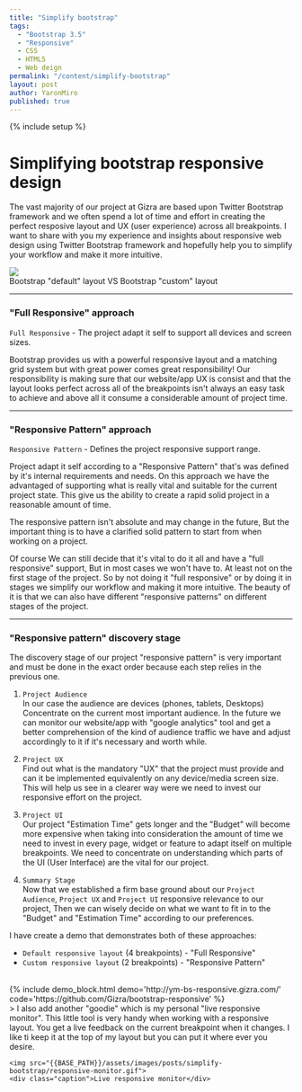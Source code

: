 ```yaml
---
title: "Simplify bootstrap"
tags:
  - "Bootstrap 3.5"
  - "Responsive"
  - CSS
  - HTML5
  - Web deign
permalink: "/content/simplify-bootstrap"
layout: post
author: YaronMiro
published: true
---
```


{% include setup %}

# Simplifying bootstrap responsive design
The vast majority of our project at Gizra are based upon Twitter Bootstrap framework and we often
spend a lot of time and effort in creating the perfect resposive layout and UX (user experience) 
across all breakpoints. I want to share with you my experience and insights about responsive
web design using Twitter Bootstrap framework and hopefully help you to simplify your workflow and
make it more intuitive.

<div class="thumbnail">
  <img src="{{BASE_PATH}}/assets/images/posts/simplify-bootstrap/image.gif">
  <div class="caption">Bootstrap "default" layout VS Bootstrap "custom" layout </div>
</div>

<!-- more -->

-----------

### "Full Responsive" approach
`Full Responsive` - The project adapt it self to support all devices and screen sizes.

Bootstrap provides us with a powerful responsive layout and a matching grid system
but with great power comes great responsibility!
Our responsibility is making sure that our website/app UX is
consist and that the layout looks perfect across all of the breakpoints isn't always
an easy task to achieve and above all it consume a considerable amount of project time.

-----------

### "Responsive Pattern" approach
`Responsive Pattern` - Defines the project responsive support range.

Project adapt it self according to a "Responsive Pattern" that's was defined by it's
internal requirements and needs. On this approach we have the advantaged of supporting what
is really vital and suitable for the current project state. This give us the ability to
create a rapid solid project in a reasonable amount of time.

The responsive pattern isn't absolute and may change in the future,
But the important thing is to have a clarified solid pattern to start from when working on a project.

Of course We can still decide that it's vital to do it all and have a "full responsive" support,
But in most cases we won't have to. At least not on the first stage of the project.
So by not doing it "full responsive" or by doing it in stages we simplify our workflow and making
it more intuitive. The beauty of it is that we can also have different "responsive patterns" on
different stages of the project.

-----------

### "Responsive pattern" discovery stage
The discovery stage of our project "responsive pattern" is very important
and must be done in the exact order because each step relies in the previous one.

1) `Project Audience`   
In our case the audience are devices (phones, tablets, Desktops)
Concentrate on the current most important audience.
In the future we can monitor our website/app with "google analytics" tool
and get a better comprehension of the kind of audience traffic we have and
adjust accordingly to it if it's necessary and worth while.

2) `Project UX`   
Find out what is the mandatory "UX" that the project must provide and can it be implemented
equivalently on any device/media screen size. This will help us see in a clearer way were we need to invest our responsive effort on the project.

3) `Project UI`   
Our project "Estimation Time" gets longer and the "Budget" will become more expensive
when taking into consideration the amount of time we need to invest in every page,
widget or feature to adapt itself on multiple breakpoints.
We need to concentrate on understanding which parts of the UI (User Interface)
are the vital for our project.

4) `Summary Stage`   
Now that we established a firm base ground about our `Project Audience`, `Project UX` and `Project UI`  responsive relevance to our project, Then we can wisely decide on what we want to fit in to the "Budget" and "Estimation Time" according to our preferences.

I have create a demo that demonstrates both of these approaches:

- `Default responsive layout` (4 breakpoints) - "Full Responsive"
- `Custom responsive layout` (2 breakpoints) - "Responsive Pattern"

</br>
{% include demo_block.html demo='http://ym-bs-responsive.gizra.com/' code='https://github.com/Gizra/bootstrap-responsive' %}

</br>
> I also add another "goodie" which is my personal "live responsive monitor".
  This little tool is very handy when working with a responsive layout.
  You get a live feedback on the current breakpoint when it changes.
  I like ti keep it at the top of my layout but you can put it where ever you desire.
  
> <div class="thumbnail" style="margin-bottom: 0">
    <img src="{{BASE_PATH}}/assets/images/posts/simplify-bootstrap/responsive-monitor.gif">
    <div class="caption">Live responsive monitor</div>
  </div>
